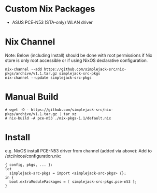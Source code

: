Custom Nix Packages
===================
* ASUS PCE-N53 (STA-only) WLAN driver

Nix Channel
===========
Note: Below (including Install) should be done with root permissions if Nix store is only root accessible or if using NixOS declarative configuration.
```
nix-channel --add https://github.com/simplejack-src/nix-pkgs/archive/v1.1.tar.gz simplejack-src-pkgs
nix-channel --update simplejack-src-pkgs
```

Manual Build
============
```
# wget -O - https://github.com/simplejack-src/nix-pkgs/archive/v1.1.tar.gz | tar xz
# nix-build -A pce-n53 ./nix-pkgs-1.1/default.nix
```

Install
=======
e.g. NixOS install PCE-N53 driver from channel (added via above):
Add to /etc/nixos/configuration.nix:
```
{ config, pkgs, ... }:
let
  simplejack-src-pkgs = import <simplejack-src-pkgs> {};
in {
  boot.extraModulePackages = [ simplejack-src-pkgs.pce-n53 ];
}
```

